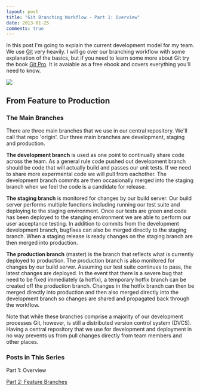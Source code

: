 ```yaml
---
layout: post
title: "Git Branching Workflow - Part 1: Overview"
date: 2013-01-25
comments: true
---
```

In this post I'm going to explain the current development model for my team. We use [Git][1] very heavily. I will go over our bra<!--more-->nching 
workflow with some explanation of the basics, but if you need to learn some more about Git try the book [Git Pro][2]. It is avaiable as 
a free ebook and covers everything you'll need to know.

![][branching-strategy] 

From Feature to Production
-------------------------- 

### The Main Branches
There are three main branches that we use in our central repository. We'll call that repo 'origin'. Our three main branches are 
development, staging and production.  

**The development branch** is used as one point to continually share code across the team. As a general rule code pushed out development 
branch should be code that will actually build and passes our unit tests. If we need to share more expermental code we will pull from 
eachother. The development branch commits are then occasionally merged into the staging branch when we feel the code is a candidate for 
release.  

**The staging branch** is monitored for changes by our build server. Our build server performs multiple functions including running 
our test suite and deploying to the staging environment. Once our tests are green and code has been deployed to the stanging 
environment we are able to perform our user acceptance testing. In addition to commits from the development development branch, 
bugfixes can also be merged directly to the staging branch. When a staging release is ready changes on the staging branch are then 
merged into production.  

**The production branch** (master) is the branch that reflects what is currently deployed to production. The production branch is 
also monitored for changes by our build server. Assuming our test suite continues to pass, the latest changes are deployed. In the 
event that there is a severe bug that need to be fixed immediately (a hotfix), a temporary hotfix branch can be created off the 
production branch. Changes in the hotfix branch can then be merged directly into production and then also merged directly into the 
development branch so changes are shared and propagated back through the workflow.  

Note that while these branches comprise a majority of our development processes Git, however, is still a distributed version 
control system (DVCS). Having a central repository that we use for development and deployment in no way prevents us from pull 
changes directly from team members and other places.  

### Posts in This Series
Part 1: Overview

[Part 2: Feature Branches](/steve/blog/git-branching-workflow-part-2-feature-branches)  

[1]: http://www.git-scm.com/
[2]: http://www.git-scm.com/book

[branching-strategy]: http://testasoftware.com/assets/images/blog/git-workflow/branching-strategy.png
